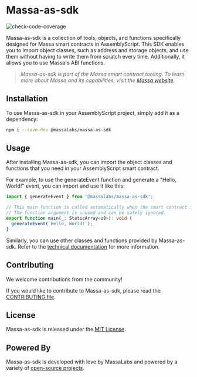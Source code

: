 # Massa-as-sdk
![check-code-coverage](https://img.shields.io/badge/coverage-73%25-orange)



Massa-as-sdk is a collection of tools, objects, and functions specifically designed for Massa smart contracts in AssemblyScript. This SDK enables you to import object classes, such as address and storage objects, and use them without having to write them from scratch every time. Additionally, it allows you to use Massa's ABI functions.

> _Massa-as-sdk is part of the Massa smart contract tooling. To learn more about Massa and its capabilities, visit the [Massa website](https://massa.net)._

## Installation
To use Massa-as-sdk in your AssemblyScript project, simply add it as a dependency:

```sh
npm i --save-dev @massalabs/massa-as-sdk
```

## Usage
After installing Massa-as-sdk, you can import the object classes and functions that you need in your AssemblyScript smart contract.

For example, to use the generateEvent function and generate a "Hello, World!" event, you can import and use it like this:

```typescript
import { generateEvent } from '@massalabs/massa-as-sdk';

// This main function is called automatically when the smart contract is executed by the blockchain.
// The function argument is unused and can be safely ignored.
export function main(_: StaticArray<u8>): void {
  generateEvent(`Hello, World!`);
}
```

Similarly, you can use other classes and functions provided by Massa-as-sdk.
Refer to the [technical documentation](https://as-sdk.docs.massa.net/index.html) for more information.

## Contributing
We welcome contributions from the community!

If you would like to contribute to Massa-as-sdk, please read the [CONTRIBUTING file](CONTRIBUTING.md).

## License
Massa-as-sdk is released under the [MIT License](LICENSE).

## Powered By
Massa-as-sdk is developed with love by MassaLabs and powered by a variety of [open-source projects](powered-by.md).